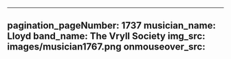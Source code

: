 ------
pagination_pageNumber: 1737
musician_name: Lloyd
band_name: The Vryll Society
img_src: images/musician1767.png
onmouseover_src: 
------